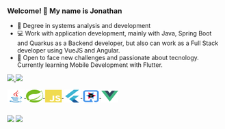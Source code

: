 ### Welcome! 👋 My name is Jonathan


- 🏢 Degree in systems analysis and development
- 💻 Work with application development, mainly with Java, Spring Boot and Quarkus as a Backend developer, but also can work as a Full Stack developer using VueJS and Angular.
- 💭 Open to face new challenges and passionate about tecnology. Currently learning Mobile Development with Flutter.

 <div>
  <a href="https://github.com/JonathAlves">
  <img height="180em" src="https://github-readme-stats.vercel.app/api/top-langs/?username=JonathAlves&layout=compact&langs_count=7&theme=highcontrast"/>
  <img height="180em" src="https://github-readme-stats.vercel.app/api?username=JonathAlves&show_icons=true&theme=highcontrast&include_all_commits=true&count_private=true"/>
</div>
  
  <div style="display: inline_block"><br>
  <img align="center" alt="Java" height="30" width="40" src="https://github.com/devicons/devicon/blob/master/icons/java/java-original.svg">
  <img align="center" alt="Java" height="30" width="40" src="https://raw.githubusercontent.com/devicons/devicon/master/icons/spring/spring-original.svg">
  <img align="center" alt="Js" height="30" width="40" src="https://raw.githubusercontent.com/devicons/devicon/master/icons/javascript/javascript-plain.svg">
  <img align="center" alt="Flutter" height="30" width="40" src="https://github.com/devicons/devicon/blob/master/icons/flutter/flutter-original.svg">
  <img align="center" alt="Quarkus" height="30" width="40" src="https://github.com/devicons/devicon/blob/master/icons/quarkus/quarkus-original.svg">
  <img align="center" alt="VueJS" height="30" width="40" src="https://github.com/devicons/devicon/blob/master/icons/vuejs/vuejs-original.svg">
  
   
</div>
  
   ##
 
<div> 
  <a href="mailto:jonalves91@gmail.com"><img src="https://img.shields.io/badge/-Gmail-%23333?style=for-the-badge&logo=gmail&logoColor=white" target="_blank"></a>
  <a href="https://www.linkedin.com/in/jonathanguerra-dev/" target="_blank"><img src="https://img.shields.io/badge/-LinkedIn-%230077B5?style=for-the-badge&logo=linkedin&logoColor=white" target="_blank"></a> 
 
</div>
